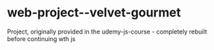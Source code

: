 # web-project--velvet-gourmet
Project, originally provided in the udemy-js-course - completely rebuilt before continuing wth js
